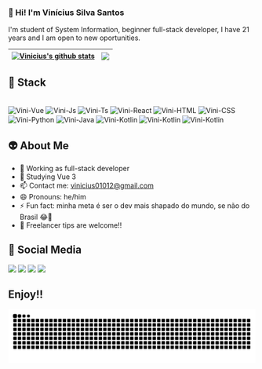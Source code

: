 ### 👻 Hi! I'm Vinícius Silva Santos 
I'm student of System Information, beginner full-stack developer, I have 21 years and I am open to new oportunities.

| <a href="https://github.com/viniciussis/My_GitHub_ReadMe_Stats"><img align="center" src="https://my-git-hub-read-me-stats.vercel.app/api?username=viniciussis&show_icons=true&include_all_commits=true&theme=midnight-purple&hide_border=true" alt="Vinicius's github stats" /></a> | <a href="https://github.com/viniciussis/My_GitHub_ReadMe_Stats"><img align="center" src="https://my-git-hub-read-me-stats.vercel.app/api/top-langs/?username=viniciussis&layout=compact&theme=midnight-purple&hide_border=true" /></a> |
| ------------- | ------------- |

## 🎃 Stack 
<div style="display: inline_block"><br>
  <img align="center" alt="Vini-Vue" height="30" width="40" src="https://cdn.jsdelivr.net/gh/devicons/devicon/icons/vuejs/vuejs-original.svg">
  <img align="center" alt="Vini-Js" height="30" width="40" src="https://cdn.jsdelivr.net/gh/devicons/devicon/icons/javascript/javascript-plain.svg">
  <img align="center" alt="Vini-Ts" height="30" width="40" src="https://cdn.jsdelivr.net/gh/devicons/devicon/icons/typescript/typescript-plain.svg">
  <img align="center" alt="Vini-React" height="30" width="40" src="https://cdn.jsdelivr.net/gh/devicons/devicon/icons/react/react-original.svg">
  <img align="center" alt="Vini-HTML" height="30" width="40" src="https://cdn.jsdelivr.net/gh/devicons/devicon/icons/html5/html5-original.svg">
  <img align="center" alt="Vini-CSS" height="30" width="40" src="https://cdn.jsdelivr.net/gh/devicons/devicon/icons/css3/css3-original.svg">
  <img align="center" alt="Vini-Python" height="30" width="40" src="https://cdn.jsdelivr.net/gh/devicons/devicon/icons/python/python-original.svg">
  <img align="center" alt="Vini-Java" height="30" width="40" src="https://cdn.jsdelivr.net/gh/devicons/devicon/icons/java/java-original.svg">
  <img align="center" alt="Vini-Kotlin" height="30" width="40" src="https://cdn.jsdelivr.net/gh/devicons/devicon/icons/kotlin/kotlin-original.svg">
  <img align="center" alt="Vini-Kotlin" height="30" width="40" src="https://cdn.jsdelivr.net/gh/devicons/devicon/icons/mysql/mysql-original.svg">
  <img align="center" alt="Vini-Kotlin" height="30" width="40" src="https://cdn.jsdelivr.net/gh/devicons/devicon/icons/nodejs/nodejs-original.svg">
</div>

## 👽 About Me 
- 🔭 Working as full-stack developer
- 🌱 Studying Vue 3
- 📫 Contact me: vinicius01012@gmail.com
- 😄 Pronouns: he/him
- ⚡ Fun fact: minha meta é ser o dev mais shapado do mundo, se não do Brasil 😂💪
- 🤔 Freelancer tips are welcome!!

## 🤡 Social Media 
<div> 
  <a href="https://www.linkedin.com/viniciussis" target="_blank"><img src="https://img.shields.io/badge/-LinkedIn-%230077B5?style=for-the-badge&logo=linkedin&logoColor=white" target="_blank"></a> 
  <a href="mailto:vinicius01012@gmail.com"><img src="https://img.shields.io/badge/Gmail-D14836?style=for-the-badge&logo=gmail&logoColor=white" target="_blank"></a>
  <a href="https://instagram.com/viniciussis" target="_blank"><img src="https://img.shields.io/badge/-Instagram-%23E4405F?style=for-the-badge&logo=instagram&logoColor=white" target="_blank"></a>
  <a href="https://twitter.com/_viniciussis"><img src="https://img.shields.io/badge/X-000000?style=for-the-badge&logo=x&logoColor=white" target="_blank"></a>
</div>

## Enjoy!!
<picture>
  <source media="(prefers-color-scheme: dark)" srcset="https://raw.githubusercontent.com/viniciussis/viniciussis/output/github-contribution-grid-snake-dark.svg">
  <source media="(prefers-color-scheme: light)" srcset="https://raw.githubusercontent.com/viniciussis/viniciussis/output/github-contribution-grid-snake.svg">
  <img alt="github contribution grid snake animation" src="https://raw.githubusercontent.com/viniciussis/viniciussis/output/github-contribution-grid-snake.svg">
</picture>
